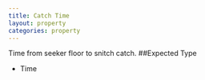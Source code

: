 ```yaml
---
title: Catch Time
layout: property
categories: property
---
```

Time from seeker floor to snitch catch.
##Expected Type
* Time

